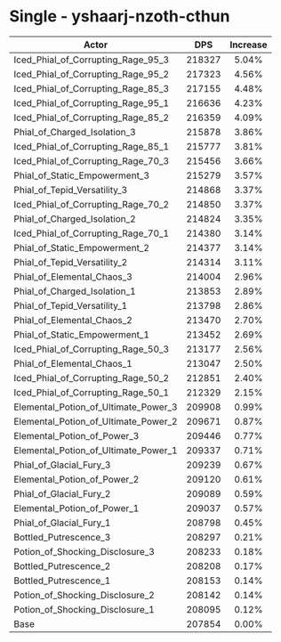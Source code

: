 # Single - yshaarj-nzoth-cthun
| Actor | DPS | Increase |
|---|:---:|:---:|
|Iced_Phial_of_Corrupting_Rage_95_3|218327|5.04%|
|Iced_Phial_of_Corrupting_Rage_95_2|217323|4.56%|
|Iced_Phial_of_Corrupting_Rage_85_3|217155|4.48%|
|Iced_Phial_of_Corrupting_Rage_95_1|216636|4.23%|
|Iced_Phial_of_Corrupting_Rage_85_2|216359|4.09%|
|Phial_of_Charged_Isolation_3|215878|3.86%|
|Iced_Phial_of_Corrupting_Rage_85_1|215777|3.81%|
|Iced_Phial_of_Corrupting_Rage_70_3|215456|3.66%|
|Phial_of_Static_Empowerment_3|215279|3.57%|
|Phial_of_Tepid_Versatility_3|214868|3.37%|
|Iced_Phial_of_Corrupting_Rage_70_2|214850|3.37%|
|Phial_of_Charged_Isolation_2|214824|3.35%|
|Iced_Phial_of_Corrupting_Rage_70_1|214380|3.14%|
|Phial_of_Static_Empowerment_2|214377|3.14%|
|Phial_of_Tepid_Versatility_2|214314|3.11%|
|Phial_of_Elemental_Chaos_3|214004|2.96%|
|Phial_of_Charged_Isolation_1|213853|2.89%|
|Phial_of_Tepid_Versatility_1|213798|2.86%|
|Phial_of_Elemental_Chaos_2|213470|2.70%|
|Phial_of_Static_Empowerment_1|213452|2.69%|
|Iced_Phial_of_Corrupting_Rage_50_3|213177|2.56%|
|Phial_of_Elemental_Chaos_1|213047|2.50%|
|Iced_Phial_of_Corrupting_Rage_50_2|212851|2.40%|
|Iced_Phial_of_Corrupting_Rage_50_1|212329|2.15%|
|Elemental_Potion_of_Ultimate_Power_3|209908|0.99%|
|Elemental_Potion_of_Ultimate_Power_2|209671|0.87%|
|Elemental_Potion_of_Power_3|209446|0.77%|
|Elemental_Potion_of_Ultimate_Power_1|209337|0.71%|
|Phial_of_Glacial_Fury_3|209239|0.67%|
|Elemental_Potion_of_Power_2|209120|0.61%|
|Phial_of_Glacial_Fury_2|209089|0.59%|
|Elemental_Potion_of_Power_1|209037|0.57%|
|Phial_of_Glacial_Fury_1|208798|0.45%|
|Bottled_Putrescence_3|208297|0.21%|
|Potion_of_Shocking_Disclosure_3|208233|0.18%|
|Bottled_Putrescence_2|208208|0.17%|
|Bottled_Putrescence_1|208153|0.14%|
|Potion_of_Shocking_Disclosure_2|208142|0.14%|
|Potion_of_Shocking_Disclosure_1|208095|0.12%|
|Base|207854|0.00%|
